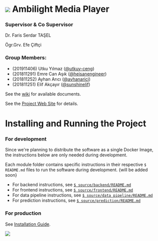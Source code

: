 # ![](https://static.wixstatic.com/media/6b165c_6545fbdf83f943a1ba45e75d8b0b6bbe~mv2.png) Ambilight Media Player

### Supervisor & Co Supervisor
Dr. Faris Serdar TAŞEL

Ögr.Grv. Efe Çiftçi


### Group Members:

- (201911406) Utku Yılmaz ([@utkuy-ceng](https://github.com/utkuy-ceng "@utkuy-ceng"))
- (201811291) Emre Can Aşık ([@heisanengineer](https://github.com/heisanengineer "@heisanengineer"))
- (201811252) Ayhan Arıcı ([@ayhanarici](https://github.com/ayhanarici "@ayhanarici"))
- (201811251) Elif Akçayır ([@sunshinelif](https://github.com/sunshinelif "@sunshinelif"))

See the [wiki](https://github.com/CankayaUniversity/ceng-407-408-2021-2022-Ambilight-Media-Player/wiki "wiki") for available documents.

See the [Project Web Site](https://ambilightbp.wixsite.com/project "WebSite") for details.

# Installing and Running the Project

### For development
Since we're planning to distribute the software as a single Docker Image, the instructions below are only needed during development.

Each module folder contains specific instructions in their respective `$ README.md` files to run the software during development.
{will be added soon}
- For backend instructions, see [`$ source/backend/README.md`](https://github.com/CankayaUniversity/ceng-407-408-2021-2022-Ambilight-Media-Player/wiki) 
- For frontend instructions, see [`$ source/frontend/README.md`](https://github.com/CankayaUniversity/ceng-407-408-2021-2022-Ambilight-Media-Player/wiki) 
- For data pipeline instructions, see [`$ source/data pipeline/README.md`](https://github.com/CankayaUniversity/ceng-407-408-2021-2022-Ambilight-Media-Player/wiki)
- For prediction instructions, see [`$ source/prediction/README.md`](https://github.com/CankayaUniversity/ceng-407-408-2021-2022-Ambilight-Media-Player/wiki)

### For production
See [Installation Guide](https://github.com/CankayaUniversity/ceng-407-408-2021-2022-Ambilight-Media-Player/wiki/Installation-Guide).


![](https://static.wixstatic.com/media/6b165c_e007cd21cbc7414382363568f0849794~mv2.png/v1/crop/x_0,y_0,w_315,h_68,q_85/6b165c_e007cd21cbc7414382363568f0849794~mv2.webp)
